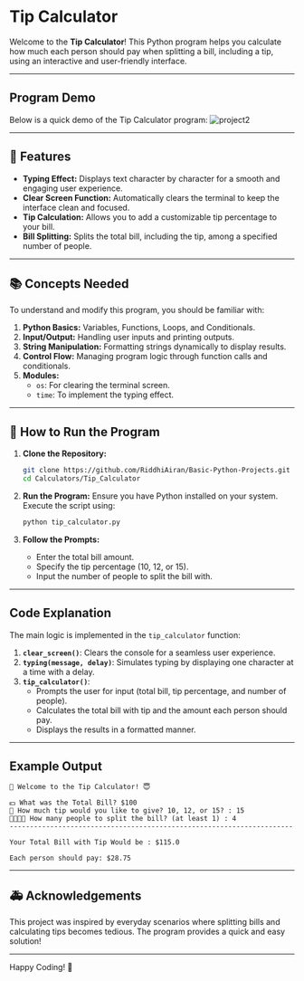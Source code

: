 # Tip Calculator

Welcome to the **Tip Calculator**! This Python program helps you calculate how much each person should pay when splitting a bill, including a tip, using an interactive and user-friendly interface.

---

## Program Demo

Below is a quick demo of the Tip Calculator program:
![project2](https://github.com/user-attachments/assets/43f207d5-77d0-47da-a408-7c5786308d4f)

---

## 🚀 Features

- **Typing Effect:** Displays text character by character for a smooth and engaging user experience.
- **Clear Screen Function:** Automatically clears the terminal to keep the interface clean and focused.
- **Tip Calculation:** Allows you to add a customizable tip percentage to your bill.
- **Bill Splitting:** Splits the total bill, including the tip, among a specified number of people.

---

## 📚 Concepts Needed

To understand and modify this program, you should be familiar with:

1. **Python Basics:** Variables, Functions, Loops, and Conditionals.
2. **Input/Output:** Handling user inputs and printing outputs.
3. **String Manipulation:** Formatting strings dynamically to display results.
4. **Control Flow:** Managing program logic through function calls and conditionals.
5. **Modules:**
    - `os`: For clearing the terminal screen.
    - `time`: To implement the typing effect.

---

## 📄 How to Run the Program

1. **Clone the Repository:**
   ```bash
   git clone https://github.com/RiddhiAiran/Basic-Python-Projects.git
   cd Calculators/Tip_Calculator
   ```

2. **Run the Program:**
   Ensure you have Python installed on your system. Execute the script using:
   ```bash
   python tip_calculator.py
   ```

3. **Follow the Prompts:**
   - Enter the total bill amount.
   - Specify the tip percentage (10, 12, or 15).
   - Input the number of people to split the bill with.

---

## Code Explanation

The main logic is implemented in the `tip_calculator` function:

1. **`clear_screen()`**: Clears the console for a seamless user experience.
2. **`typing(message, delay)`**: Simulates typing by displaying one character at a time with a delay.
3. **`tip_calculator()`**:
   - Prompts the user for input (total bill, tip percentage, and number of people).
   - Calculates the total bill with tip and the amount each person should pay.
   - Displays the results in a formatted manner.

---

## Example Output

```plaintext
🧾 Welcome to the Tip Calculator! 😇

💵 What was the Total Bill? $100
📝 How much tip would you like to give? 10, 12, or 15? : 15
🧑‍🧑‍🧒‍🧒 How many people to split the bill? (at least 1) : 4
----------------------------------------------------------------------

Your Total Bill with Tip Would be : $115.0

Each person should pay: $28.75
```

---

## 🚑 Acknowledgements

This project was inspired by everyday scenarios where splitting bills and calculating tips becomes tedious. The program provides a quick and easy solution!

---

Happy Coding! 🎉
